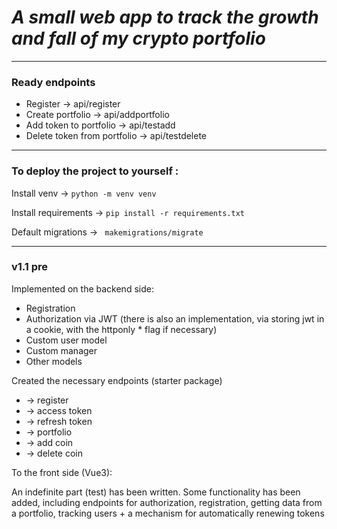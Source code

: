 _<h1>A small web app to track the growth and fall of my crypto portfolio</h1>_
<hr>
<h3> Ready endpoints</h3>
<ul>
<li>Register  -> api/register</li>
<li>Create portfolio -> api/addportfolio </li>
<li>Add token to portfolio -> api/testadd</li>
<li>Delete token from portfolio -> api/testdelete</li>
</ul>
<hr>
<h3> To deploy the project to yourself :  </h3>
<p>Install venv -> <code>python -m venv venv</code></p>
<p>Install requirements -> <code>pip install -r requirements.txt</code></p>
<p>Default migrations -> <code> makemigrations/migrate</code></p>
<hr>
<h3>v1.1 pre </h3>
Implemented on the backend side:

<ul>
<li>Registration</li>
<li>Authorization via JWT (there is also an implementation, via storing jwt in a cookie, with the httponly * flag if necessary)</li>
<li>Custom user model</li>
<li>Custom manager</li>
<li>Other models</li>
</ul>

Created the necessary endpoints (starter package)
<ul>
<li>-> register</li>
<li>-> access token</li>
<li>-> refresh token</li>
<li>-> portfolio</li>
<li>-> add coin</li>
<li>-> delete coin</li>
</ul>

To the front side (Vue3):

<p>An indefinite part (test) has been written.
Some functionality has been added, including endpoints for authorization, registration, getting data from a portfolio, tracking users + a mechanism for automatically renewing tokens</p>
